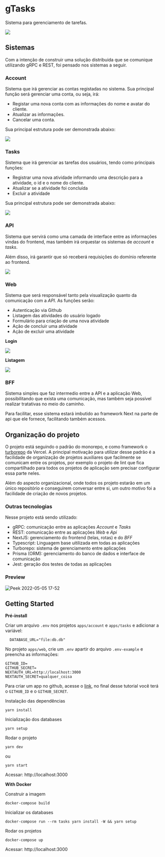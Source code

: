 # gTasks

Sistema para gerenciamento de tarefas.

<img src="./docs/arch.png" />

## Sistemas

Com a intenção de construir uma solução distribuida que se comunique utilizando gRPC e REST, foi pensado nos sistemas a seguir.

### Account

Sistema que irá gerenciar as contas registadas no sistema. Sua principal função será gerenciar uma conta, ou seja, irá:

- Registar uma nova conta com as informações do nome e avatar do cliente.
- Atualizar as informações.
- Cancelar uma conta.

Sua principal estrutura pode ser demonstrada abaixo:

<img src="./docs/account-arch.png" />

### Tasks

Sistema que irá gerenciar as tarefas dos usuários, tendo como principais funções:

- Registrar uma nova atividade informando uma descrição para a atividade, o id e o nome do cliente.
- Atualizar se a atividade foi concluída
- Excluir a atividade

Sua principal estrutura pode ser demonstrada abaixo:

<img src="./docs/tasks-arch.png" />

### API

Sistema que servirá como uma camada de interface entre as informações vindas do frontend, mas também irá orquestar os sistemas de _account_ e _tasks_.

Além disso, irá garantir que só receberá requisições do domínio referente ao frontend.

<img src="./docs/api-arch.png" />

### Web

Sistema que será responsável tanto pela visualização quanto da comunicação com a _API_. As funções serão:

- Autenticação via Github
- Listagem das atividades do usuário logado
- Formulário para criação de uma nova atividade
- Ação de concluir uma atividade
- Ação de excluir uma atividade

**Login**

<img src="https://miro.medium.com/max/645/1*Ms4z8nK_xHcyWsqv3d24xA.png" />

**Listagem**

<img src="https://reactjsexample.com/content/images/2020/03/React-Ant-Design-Todo-List.png" />


### BFF

Sistema simples que faz intermedio entre a API e a aplicação Web, possibilitando que exista uma comunicação, mas também seja possível realizar tratativas no meio do caminho.

Para facilitar, esse sistema estará imbutido ao framework Next na parte de api que ele fornece, facilitando também acessos.

## Organização do projeto

O projeto está seguindo o padrão do monorepo, e como framework o [turborepo](https://turborepo.org/) da Vercel.
A principal motivação para utilizar desse padrão é a facilidade de organização de projetos auxiliares que
facilmente se comunicam entre os projetos, por exemplo o projeto de lint que fica compartilhado para todos os projetos de aplicação sem precisar configurar essa parte neles.

Além do aspecto organizacional, onde todos os projeto estarão em um único repositório e conseguirem conversar entre si,
um outro motivo foi a facilidade de criação de novos projetos.


### Outras tecnologias

Nesse projeto está sendo utilizado:

- gRPC: comunicação entre as aplicações _Account_ e _Tasks_
- REST: comunicação entre as aplicações _Web_ e _Api_
- NextJS: gerenciamento do frontend (telas, rotas) e do _BFF_
- Typescript: Linguagem base uitilizada em todas as aplicações
- Turborepo: sistema de gerenciamento entre aplicações
- Prisma (ORM): gerenciamento do banco de dados e interface de comunicação
- Jest: geração dos testes de todas as aplicações

### Preview

![Peek 2022-05-05 17-52](https://user-images.githubusercontent.com/15862643/167023638-2ed9481c-9fdd-4460-8bea-2b1862b78feb.gif)

## Getting Started

**Pré-install**

Criar um arquivo `.env` nos projetos `apps/account` e `apps/tasks` e adicionar a variável:

```env
  DATABASE_URL="file:db.db"
```

No projeto `apps/web`, crie um `.env` apartir do arquivo `.env-example` e preencha as informações:

```env
GITHUB_ID=
GITHUB_SECRET=
NEXTAUTH_URL=http://localhost:3000
NEXTAUTH_SECRET=qualquer_coisa
```

Para criar um app no github, acesse o [link](https://docs.github.com/en/enterprise-cloud@latest/developers/apps/building-github-apps/creating-a-github-app), no final desse tutorial você terá o `GITHUB_ID` e o `GITHUB_SECRET`.

Instalação das dependências

```
yarn install
```

Inicialização dos databases
```
yarn setup
```

Rodar o projeto

```
yarn dev
```
ou
```
yarn start
```

Acessar: http://localhost:3000

**With Docker**

Construir a imagem
```
docker-compose build
```

Inicializar os databases

```
docker-compose run --rm tasks yarn install -W && yarn setup
```

Rodar os projetos
```
docker-compose up
```

Acessar: http://localhost:3000